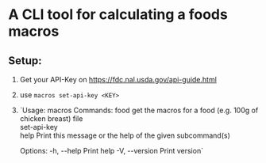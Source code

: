 # A CLI tool for calculating a foods macros

## Setup: 
1. Get your API-Key on https://fdc.nal.usda.gov/api-guide.html
2. use `macros set-api-key <KEY>`
3. `Usage: macros <COMMAND>
    Commands:
    food         get the macros for a food (e.g. 100g of chicken breast)
    file         
    set-api-key  
    help         Print this message or the help of the given subcommand(s)

    Options:
    -h, --help     Print help
    -V, --version  Print version`